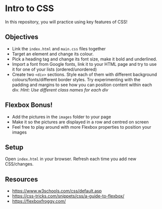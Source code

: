 # Intro to CSS

In this repository, you will practice using key features of CSS!

## Objectives
- Link the `index.html` and `main.css` files together
- Target an element and change its colour.
- Pick a heading tag and change its font size, make it bold and underlined.
- Import a font from Google fonts, link it to your HTML page and try to use it for one of your lists (ordered/unordered)
- Create two `<div>` sections. Style each of them with different background colours/fonts/different border styles. Try experimenting with the padding and margins to see how you can position content within each div. *Hint:  Use different class names for each div*

## Flexbox Bonus!
- Add the pictures in the `images` folder to your page
- Make it so the pictures are displayed in a row and centred on screen
- Feel free to play around with more Flexbox properties to position your images

## Setup
Open `index.html` in your browser. Refresh each time you add new CSS/changes.

## Resources
- https://www.w3schools.com/css/default.asp
- https://css-tricks.com/snippets/css/a-guide-to-flexbox/
- https://flexboxfroggy.com/ 

